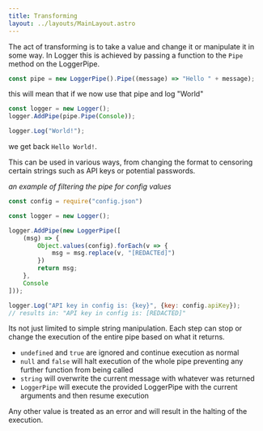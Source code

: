 ```yaml
---
title: Transforming
layout: ../layouts/MainLayout.astro
---
```


The act of transforming is to take a value and change it or manipulate it in some way. In Logger this is achieved by passing a function to the `Pipe` method on the LoggerPipe.

```javascript
const pipe = new LoggerPipe().Pipe((message) => "Hello " + message);
```

this will mean that if we now use that pipe and log "World"    

```javascript
const logger = new Logger();
logger.AddPipe(pipe.Pipe(Console));

logger.Log("World!");
```
we get back `Hello World!`.

This can be used in various ways, from changing the format to censoring certain strings such as API keys or potential passwords.

*an example of filtering the pipe for config values*
```javascript
const config = require("config.json")

const logger = new Logger();

logger.AddPipe(new LoggerPipe([
    (msg) => {
        Object.values(config).forEach(v => {
            msg = msg.replace(v, "[REDACTEd]") 
        })
        return msg;
    },
    Console
]));

logger.Log("API key in config is: {key}", {key: config.apiKey});
// results in: "API key in config is: [REDACTED]"

```

Its not just limited to simple string manipulation. Each step can stop or change the execution of the entire pipe based on what it returns.

* `undefined` and  `true` are ignored and continue execution as normal
* `null` and `false` will halt execution of the whole pipe preventing any further function from being called
* `string` will overwrite the current message with whatever was returned
* `LoggerPipe` will execute the provided LoggerPipe with the current arguments and then resume execution

Any other value is treated as an error and will result in the halting of the execution.